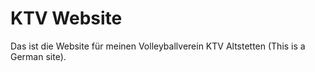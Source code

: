 # KTV Website

Das ist die Website für meinen Volleyballverein KTV Altstetten (This is a German site).
